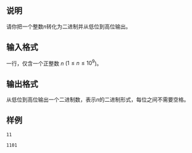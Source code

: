 <h2>说明</h2>

请你把一个整数$n$转化为二进制并从低位到高位输出。
<h2>输入格式</h2>

一行，仅含一个正整数 $n$ ($1≤n≤10^9$)。

<h2>输出格式</h2>

从低位到高位输出一个二进制数，表示$n$的二进制形式，每位之间不需要空格。

<h2>样例</h2>
<pre><code class="language-input1">11</code></pre><pre><code class="language-output1">1101</code></pre>
